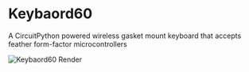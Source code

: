 # Keybaord60
A CircuitPython powered wireless gasket mount keyboard that accepts feather form-factor microcontrollers

![Keybaord60 Render](keyboard.jpg)
